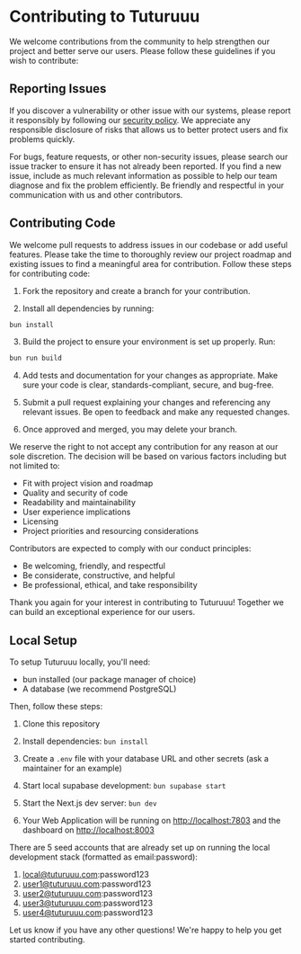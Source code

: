 # Contributing to Tuturuuu

We welcome contributions from the community to help strengthen our project and better serve our users. Please follow these guidelines if you wish to contribute:

## Reporting Issues

If you discover a vulnerability or other issue with our systems, please report it responsibly by following our [security policy](link). We appreciate any responsible disclosure of risks that allows us to better protect users and fix problems quickly.

For bugs, feature requests, or other non-security issues, please search our issue tracker to ensure it has not already been reported. If you find a new issue, include as much relevant information as possible to help our team diagnose and fix the problem efficiently. Be friendly and respectful in your communication with us and other contributors.

## Contributing Code

We welcome pull requests to address issues in our codebase or add useful features. Please take the time to thoroughly review our project roadmap and existing issues to find a meaningful area for contribution. Follow these steps for contributing code:

1. Fork the repository and create a branch for your contribution.

2. Install all dependencies by running:

```bash
bun install
```

3. Build the project to ensure your environment is set up properly. Run:

```bash
bun run build
```

4. Add tests and documentation for your changes as appropriate. Make sure your code is clear, standards-compliant, secure, and bug-free.

5. Submit a pull request explaining your changes and referencing any relevant issues. Be open to feedback and make any requested changes.

6. Once approved and merged, you may delete your branch.

We reserve the right to not accept any contribution for any reason at our sole discretion. The decision will be based on various factors including but not limited to:

- Fit with project vision and roadmap
- Quality and security of code
- Readability and maintainability
- User experience implications
- Licensing
- Project priorities and resourcing considerations

Contributors are expected to comply with our conduct principles:

- Be welcoming, friendly, and respectful
- Be considerate, constructive, and helpful
- Be professional, ethical, and take responsibility

Thank you again for your interest in contributing to Tuturuuu! Together we can build an exceptional experience for our users.

## Local Setup

To setup Tuturuuu locally, you'll need:

- bun installed (our package manager of choice)
- A database (we recommend PostgreSQL)

Then, follow these steps:

1. Clone this repository

2. Install dependencies: `bun install`

3. Create a `.env` file with your database URL and other secrets (ask a maintainer for an example)

4. Start local supabase development: `bun supabase start`

5. Start the Next.js dev server: `bun dev`

6. Your Web Application will be running on <http://localhost:7803> and the dashboard on <http://localhost:8003>

There are 5 seed accounts that are already set up on running the local development stack (formatted as email:password):

1. <local@tuturuuu.com>:password123
2. <user1@tuturuuu.com>:password123
3. <user2@tuturuuu.com>:password123
4. <user3@tuturuuu.com>:password123
5. <user4@tuturuuu.com>:password123

Let us know if you have any other questions! We're happy to help you get started contributing.
